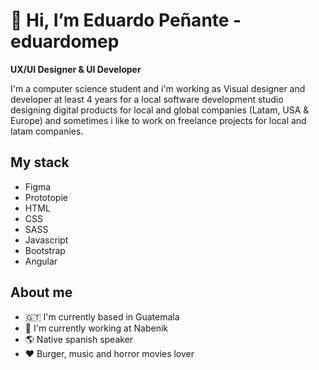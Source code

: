 # 👋 Hi, I’m Eduardo Peñante - eduardomep
**UX/UI Designer & UI Developer**

I'm a computer science student and i'm working as Visual designer and developer at least 4 years for a local software development studio
designing digital products for local and global companies (Latam, USA & Europe) and sometimes i like to work on freelance projects for local and latam companies.

## My stack
* Figma
* Prototopie
* HTML
* CSS
* SASS
* Javascript
* Bootstrap
* Angular

## About me
* 🇬🇹 I'm currently based in Guatemala
* 🏢 I'm currently working at Nabenik
* 🌎 Native spanish speaker
* ❤️ Burger, music and horror movies lover 

<!---
eduardomep/eduardomep is a ✨ special ✨ repository because its `README.md` (this file) appears on your GitHub profile.
You can click the Preview link to take a look at your changes.
--->
